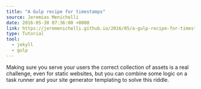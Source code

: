 ```yaml
---
title: "A Gulp recipe for timestamps"
source: Jeremias Menichelli
date: 2016-05-30 07:36:00 +0000
link: https://jeremenichelli.github.io/2016/05/a-gulp-recipe-for-timestamps
type: Tutorial
tool:
  - jekyll
  - gulp
---
```

Making sure you serve your users the correct collection of assets is a real challenge, even for static websites, but you can combine some logic on a task runner and your site generator templating to solve this riddle.





